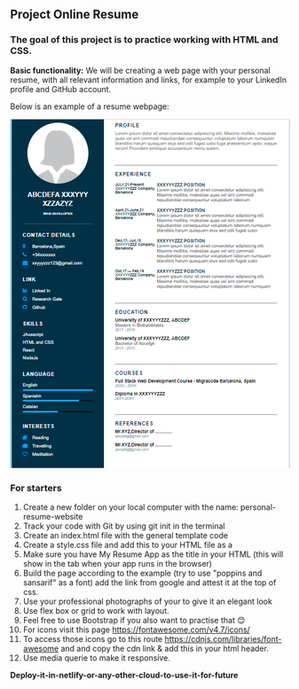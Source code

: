 ## Project Online Resume

### The goal of this project is to practice working with HTML and CSS.

**Basic functionality:** We will be creating a web page with your personal resume, with all relevant information and links, for example to your LinkedIn profile and GitHub account.

Below is an example of a resume webpage:

<img src="./examples/full_sample.png" width="600" />

### For starters

1. Create a new folder on your local computer with the name: personal-resume-website
1. Track your code with Git by using git init in the terminal
2. Create an index.html file with the general template code
4. Create a style.css file and add this to your HTML file as a <link>
5. Make sure you have My Resume App as the title in your HTML (this will show in the tab when your app runs in the browser)
6. Build the page according to the example (try to use "poppins and sansarif" as a font) add the link from google and attest it at the top of css.
7. Use your professional photographs of your to give it an elegant look
8. Use flex box or grid to work with layout. 
9. Feel free to use Bootstrap if you also want to practise that 😊
10. For icons visit this page <https://fontawesome.com/v4.7/icons/>
11. To access those icons go to this route  <https://cdnjs.com/libraries/font-awesome> and and copy the cdn link &  add this in your html header.
12. Use media querie to make it responsive.

**Deploy-it-in-netlify-or-any-other-cloud-to-use-it-for-future**